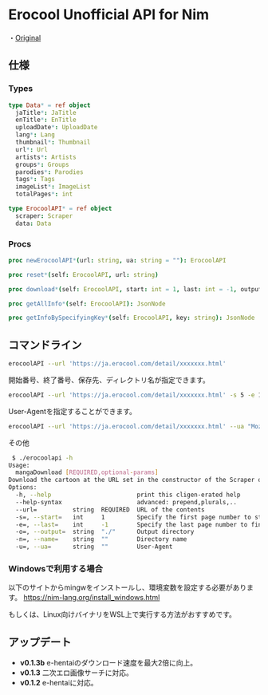 # Erocool Unofficial API for Nim

・[Original](https://github.com/Dotinkasra/ErocoolAPI/)
## 仕様
### Types

```nim
type Data* = ref object
  jaTitle*: JaTitle
  enTitle*: EnTitle
  uploadDate*: UploadDate
  lang*: Lang
  thumbnail*: Thumbnail
  url*: Url
  artists*: Artists
  groups*: Groups
  parodies*: Parodies
  tags*: Tags
  imageList*: ImageList
  totalPages*: int
```

```nim
type ErocoolAPI* = ref object
  scraper: Scraper
  data: Data
```

### Procs
```nim
proc newErocoolAPI*(url: string, ua: string = ""): ErocoolAPI
```

```nim
proc reset*(self: ErocoolAPI, url: string)
```

```nim
proc download*(self: ErocoolAPI, start: int = 1, last: int = -1, output: string = "./", name: string = "")
```

```nim
proc getAllInfo*(self: ErocoolAPI): JsonNode
```

```nim
proc getInfoBySpecifyingKey*(self: ErocoolAPI, key: string): JsonNode 
```

## コマンドライン

```bash
erocoolAPI --url 'https://ja.erocool.com/detail/xxxxxxx.html'
```

開始番号、終了番号、保存先、ディレクトリ名が指定できます。

```bash
erocoolAPI --url 'https://ja.erocool.com/detail/xxxxxxx.html' -s 5 -e 10 -o ~/Downloads/Mangas -n 'xxxxx'
```

User-Agentを指定することができます。

```bash
erocoolAPI --url 'https://ja.erocool.com/detail/xxxxxxx.html' --ua "Mozilla/5.0 (Macintosh; Intel Mac OS X 10_13_6)"
```

その他

```bash
 $ ./erocoolapi -h
Usage:
  mangaDownload [REQUIRED,optional-params]
Download the cartoon at the URL set in the constructor of the Scraper object.
Options:
  -h, --help                        print this cligen-erated help
  --help-syntax                     advanced: prepend,plurals,..
  --url=          string  REQUIRED  URL of the contents
  -s=, --start=   int     1         Specify the first page number to start downloading.
  -e=, --last=    int     -1        Specify the last page number to finish downloading.
  -o=, --output=  string  "./"      Output directory
  -n=, --name=    string  ""        Directory name
  -u=, --ua=      string  ""        User-Agent
```

### Windowsで利用する場合

以下のサイトからmingwをインストールし、環境変数を設定する必要があります。
https://nim-lang.org/install_windows.html

もしくは、Linux向けバイナリをWSL上で実行する方法がおすすめです。

## アップデート

- **v0.1.3b**  e-hentaiのダウンロード速度を最大2倍に向上。  
- **v0.1.3**   二次エロ画像サーチに対応。  
- **v0.1.2**   e-hentaiに対応。  